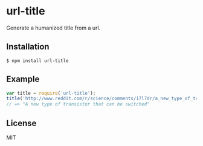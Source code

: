 
# url-title

  Generate a humanized title from a url.

## Installation

    $ npm install url-title

## Example

```js
var title = require('url-title');
title('http://www.reddit.com/r/science/comments/17l7dr/a_new_type_of_transistor_that_can_be_switched/')
// => "A new type of transistor that can be switched"
```

## License

  MIT
